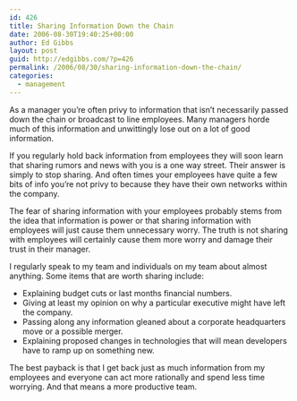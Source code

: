 ```yaml
---
id: 426
title: Sharing Information Down the Chain
date: 2006-08-30T19:40:25+00:00
author: Ed Gibbs
layout: post
guid: http://edgibbs.com/?p=426
permalink: /2006/08/30/sharing-information-down-the-chain/
categories:
  - management
---
```

As a manager you&#8217;re often privy to information that isn&#8217;t necessarily passed down the chain or broadcast to line employees. Many managers horde much of this information and unwittingly lose out on a lot of good information.

If you regularly hold back information from employees they will soon learn that sharing rumors and news with you is a one way street. Their answer is simply to stop sharing. And often times your employees have quite a few bits of info you&#8217;re not privy to because they have their own networks within the company. 

The fear of sharing information with your employees probably stems from the idea that information is power or that sharing information with employees will just cause them unnecessary worry. The truth is not sharing with employees will certainly cause them more worry and damage their trust in their manager.

I regularly speak to my team and individuals on my team about almost anything. Some items that are worth sharing include:

  * Explaining budget cuts or last months financial numbers.
  * Giving at least my opinion on why a particular executive might have left the company.
  * Passing along any information gleaned about a corporate headquarters move or a possible merger.
  * Explaining proposed changes in technologies that will mean developers have to ramp up on something new.

The best payback is that I get back just as much information from my employees and everyone can act more rationally and spend less time worrying. And that means a more productive team.